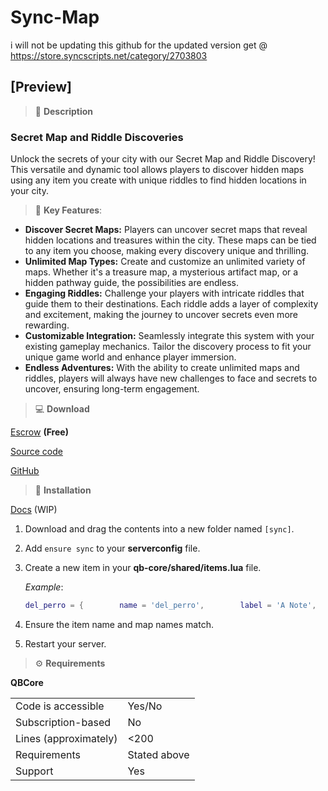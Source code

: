 # Sync-Map 
i will not be updating this github for the updated version get @ https://store.syncscripts.net/category/2703803

## [Preview]
> :page_with_curl: **Description**
### **Secret Map and Riddle Discoveries**
Unlock the secrets of your city with our Secret Map and Riddle Discovery! This versatile and dynamic tool allows players to discover hidden maps using any item you create with unique riddles to find hidden locations in your city.

> :star2: **Key Features**:

* **Discover Secret Maps:** Players can uncover secret maps that reveal hidden locations and treasures within the city. These maps can be tied to any item you choose, making every discovery unique and thrilling.
* **Unlimited Map Types:** Create and customize an unlimited variety of maps. Whether it's a treasure map, a mysterious artifact map, or a hidden pathway guide, the possibilities are endless.
* **Engaging Riddles:** Challenge your players with intricate riddles that guide them to their destinations. Each riddle adds a layer of complexity and excitement, making the journey to uncover secrets even more rewarding.
* **Customizable Integration:** Seamlessly integrate this system with your existing gameplay mechanics. Tailor the discovery process to fit your unique game world and enhance player immersion.
* **Endless Adventures:** With the ability to create unlimited maps and riddles, players will always have new challenges to face and secrets to uncover, ensuring long-term engagement.

> :computer: **Download**

[Escrow](https://store.syncscripts.net/category/2703803)  **(Free)**

[Source code](https://store.syncscripts.net/category/2707216)

[GitHub](https://github.com/TheOfficialPig/Sync-Map)

> :book: **Installation**

[Docs](https://docs.syncscripts.net/sync-scripts/) (WIP)

1. Download and drag the contents into a new folder named `[sync]`.
2. Add `ensure sync` to your **serverconfig** file.
3. Create a new item in your **qb-core/shared/items.lua** file.

   *Example*:
   ```lua
   del_perro = {        name = 'del_perro',        label = 'A Note',        weight = 100,        type = 'item',        image= 'Note.png',        unique = true,        useable = true,        shouldClose = true,        description = 'A Note With Something Written On It'    },
4. Ensure the item name and map names match.
5. Restart your server.

> :gear: **Requirements**

**QBCore**

|                                         |                                |
|-------------------------------------|----------------------------|
| Code is accessible       | Yes/No                 |
| Subscription-based      | No                 |
| Lines (approximately)  | <200  |
| Requirements                | Stated above      |
| Support                           | Yes                 |
